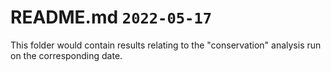 # README.md `2022-05-17`

This folder would contain results relating to the "conservation" analysis run on the corresponding date.
